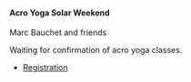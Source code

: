 #### Acro Yoga Solar Weekend

Marc Bauchet and friends

Waiting for confirmation of acro yoga classes.

* [Registration](https://www.facebook.com/acromarcopolo)
